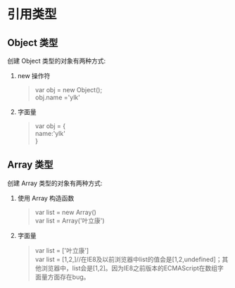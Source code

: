 # 引用类型

## Object 类型

创建 Object 类型的对象有两种方式:

1. new 操作符

    > var obj = new Object();  
    > obj.name ='ylk'

2. 字面量
    > var obj = {  
    >  name:'ylk'  
    > }

## Array 类型

创建 Array 类型的对象有两种方式:

1. 使用 Array 构造函数
    > var list = new Array()  
    > var list = Array('叶立康')
2. 字面量
    > var list = ['叶立康']  
    > var list = [1,2,]//在IE8及以前浏览器中list的值会是[1,2,undefined]；其他浏览器中，list会是[1,2]。因为IE8之前版本的ECMAScript在数组字面量方面存在bug。